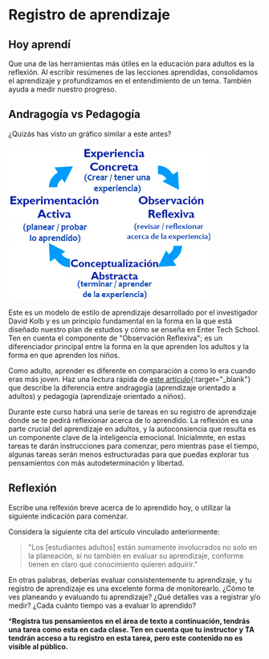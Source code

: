 ﻿# Registro de aprendizaje

## Hoy aprendí

Que una de las herramientas más útiles en la educación para adultos es la reflexión. Al escribir resúmenes de las lecciones aprendidas, consolidamos el aprendizaje y profundizamos en el entendimiento de un tema. También ayuda a medir nuestro progreso.

## Andragogía vs Pedagogía

¿Quizás has visto un gráfico similar a este antes?

![Kolb's Adult Learning Cycle (via psychologytoday.com)](learning-kolb.jpg)

Este es un modelo de estilo de aprendizaje desarrollado por el investigador David Kolb y es un principio fundamental en la forma en la que está diseñado nuestro plan de estudios y cómo se enseña en Enter Tech School. Ten en cuenta el componente de "Observación Reflexiva"; es un diferenciador principal entre la forma en la que aprenden los adultos y la forma en que aprenden los niños.

Como adulto, aprender es diferente en comparación a como lo era cuando eras más joven. Haz una lectura rápida de [este artículo](https://elearningindustry.com/pedagogy-vs-andragogy-in-elearning-can-you-tell-the-difference){:target="_blank"} que describe la diferencia entre andragogía (aprendizaje orientado a adultos) y pedagogía (aprendizaje orientado a niños).

Durante este curso habrá una serie de tareas en su registro de aprendizaje donde se te pedirá reflexionar acerca de lo aprendido. La reflexión es una parte crucial del aprendizaje en adultos, y la autoconsiencia que resulta es un componente clave de la inteligencia emocional. Inicialmnte, en estas tareas te darán instrucciones para comenzar, pero mientras pase el tiempo, algunas tareas serán menos estructuradas para que puedas explorar tus pensamientos con más autodeterminación y libertad.

## Reflexión

Escribe una relfexión breve acerca de lo aprendido hoy, o utilizar la siguiente indicación para comenzar.

Considera la siguiente cita del artículo vinculado anteriormente:

> "Los [estudiantes adultos] están sumamente involucrados no solo en la planeación, si no también en evaluar su aprendizaje, conforme tienen en claro qué conocimiento quieren adquirir."

En otras palabras, deberías evaluar consistentemente tu aprendizaje, y tu registro de aprendizaje es una excelente forma de monitorearlo. ¿Cómo te ves planeando y evaluando tu aprendizaje? ¿Qué detalles vas a registrar y/o medir? ¿Cada cuánto tiempo vas a evaluar lo aprendido?

***Registra tus pensamientos en el área de texto a continuación, tendrás una tarea como esta en cada clase. Ten en cuenta que tu instructor y TA tendrán acceso a tu registro en esta tarea, pero este contenido no es visible al público.**
